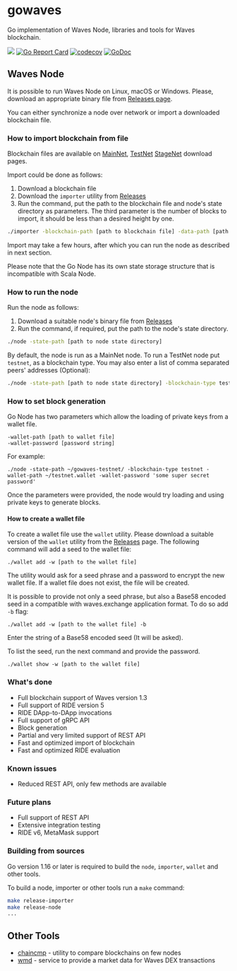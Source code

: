 # gowaves

Go implementation of Waves Node, libraries and tools for Waves blockchain.

![](https://github.com/wavesplatform/gowaves/workflows/build/badge.svg)
[![Go Report Card](https://goreportcard.com/badge/github.com/wavesplatform/gowaves)](https://goreportcard.com/report/github.com/wavesplatform/gowaves)
[![codecov](https://codecov.io/gh/wavesplatform/gowaves/branch/master/graph/badge.svg)](https://codecov.io/gh/wavesplatform/gowaves)
[![GoDoc](https://godoc.org/github.com/wavesplatform/gowaves?status.svg)](https://godoc.org/github.com/wavesplatform/gowaves)

## Waves Node

It is possible to run Waves Node on Linux, macOS or Windows. Please, download an appropriate binary file from [Releases page](https://github.com/wavesplatform/gowaves/releases).

You can either synchronize a node over network or import a downloaded blockchain file.

### How to import blockchain from file

Blockchain files are available on [MainNet](http://blockchain.wavesnodes.com), [TestNet](http://blockchain-testnet.wavesnodes.com) [StageNet](http://blockchain-stagenet.wavesnodes.com/) download pages.

Import could be done as follows:

1. Download a blockchain file
1. Download the `importer` utility from [Releases](https://github.com/wavesplatform/gowaves/releases)
1. Run the command, put the path to the blockchain file and node's state directory as parameters.
   The third parameter is the number of blocks to import, it should be less than a desired height by one.

```bash
./importer -blockchain-path [path to blockchain file] -data-path [path to node state directory] -blocks-number [height - 1]
```

Import may take a few hours, after which you can run the node as described in next section.

Please note that the Go Node has its own state storage structure that is incompatible with Scala Node.

### How to run the node

Run the node as follows:

1. Download a suitable node's binary file from [Releases](https://github.com/wavesplatform/gowaves/releases)
1. Run the command, if required, put the path to the node's state directory.

```bash
./node -state-path [path to node state directory]
```

By default, the node is run as a MainNet node. To run a TestNet node put `testnet`, as a blockchain type. You may also enter a list of comma separated peers' addresses (Optional):
```bash
./node -state-path [path to node state directory] -blockchain-type testnet
``` 

### How to set block generation

Go Node has two parameters which allow the loading of private keys from a wallet file.

```
-wallet-path [path to wallet file]
-wallet-password [password string]
```

For example:

```
./node -state-path ~/gowaves-testnet/ -blockchain-type testnet -wallet-path ~/testnet.wallet -wallet-password 'some super secret password' 
```

Once the parameters were provided, the node would try loading and using private keys to generate blocks.

#### How to create a wallet file

To create a wallet file use the `wallet` utility. Please download a suitable version of the `wallet` utility from the [Releases](https://github.com/wavesplatform/gowaves/releases) page.
The following command will add a seed to the wallet file:

```
./wallet add -w [path to the wallet file]
```

The utility would ask for a seed phrase and a password to encrypt the new wallet file. If a wallet file does not exist, the file will be created.

It is possible to provide not only a seed phrase, but also a Base58 encoded seed in a compatible with waves.exchange application format. To do so add `-b` flag:

```
./wallet add -w [path to the wallet file] -b
```

Enter the string of a Base58 encoded seed (It will be asked).

To list the seed, run the next command and provide the password.

```
./wallet show -w [path to the wallet file]
```

### What's done

* Full blockchain support of Waves version 1.3
* Full support of RIDE version 5
* RIDE DApp-to-DApp invocations
* Full support of gRPC API
* Block generation
* Partial and very limited support of REST API
* Fast and optimized import of blockchain
* Fast and optimized RIDE evaluation

### Known issues

* Reduced REST API, only few methods are available

### Future plans

* Full support of REST API
* Extensive integration testing
* RIDE v6, MetaMask support

### Building from sources

Go version 1.16 or later is required to build the `node`, `importer`, `wallet` and other tools.

To build a node, importer or other tools run a `make` command:

```bash
make release-importer
make release-node
...
```

## Other Tools

* [chaincmp](https://github.com/wavesplatform/gowaves/blob/master/cmd/chaincmp/README.md) - utility to compare blockchains on few nodes
* [wmd](https://github.com/wavesplatform/gowaves/blob/master/cmd/wmd/README.md) - service to provide a market data for Waves DEX transactions
